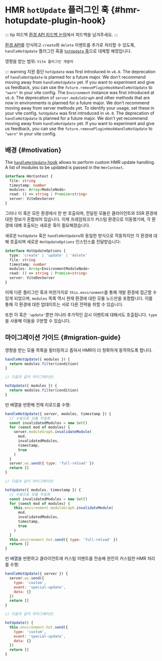 # HMR `hotUpdate` 플러그인 훅 {#hmr-hotupdate-plugin-hook}

::: tip 피드백
[환경 API 피드백 논의](https://github.com/vitejs/vite/discussions/16358)에서 피드백을 남겨주세요.
:::

[환경 API](/guide/api-environment.md)를 인식하고 `create`와 `delete` 이벤트를 추가로 처리할 수 있도록, `handleHotUpdate` 플러그인 훅을 [`hotUpdate` 훅](/guide/api-environment#the-hotupdate-hook)으로 대체할 예정입니다.

영향을 받는 범위: `Vite 플러그인 개발자`

::: warning 지원 중단
`hotUpdate` was first introduced in `v6.0`. The deprecation of `handleHotUpdate` is planned for a future major. We don't recommend moving away from `handleHotUpdate` yet. If you want to experiment and give us feedback, you can use the `future.removePluginHookHandleHotUpdate` to `"warn"` in your vite config.
The `Environment` instance was first introduced at `v6.0`. The deprecation of `server.moduleGraph` and other methods that are now in environments is planned for a future major. We don't recommend moving away from server methods yet. To identify your usage, set these in your vite config.
`hotUpdate` was first introduced in `v6.0`. The deprecation of `handleHotUpdate` is planned for a future major. We don't yet recommend moving away from `handleHotUpdate` yet. If you want to experiment and give us feedback, you can use the `future.removePluginHookHandleHotUpdate` to `"warn"` in your vite config.
## 배경 {#motivation}

The [`handleHotUpdate` hook](/guide/api-plugin.md#handlehotupdate) allows to perform custom HMR update handling. A list of modules to be updated is passed in the `HmrContext`.

```ts
interface HmrContext {
  file: string
  timestamp: number
  modules: Array<ModuleNode>
  read: () => string | Promise<string>
  server: ViteDevServer
}
```

그러나 이 훅은 모든 환경에서 한 번 호출되며, 전달된 모듈은 클라이언트와 SSR 환경에 대한 정보가 혼합되어 있습니다. 이제 프레임워크가 커스텀 환경으로 이동했기에, 각 환경에 대해 호출되는 새로운 훅이 필요해졌습니다.

새로운 `hotUpdate` 훅은 `handleHotUpdate`와 동일한 방식으로 작동하지만 각 환경에 대해 호출되며 새로운 `HotUpdateOptions` 인스턴스를 전달받습니다:

```ts
interface HotUpdateOptions {
  type: 'create' | 'update' | 'delete'
  file: string
  timestamp: number
  modules: Array<EnvironmentModuleNode>
  read: () => string | Promise<string>
  server: ViteDevServer
}
```

이제 다른 플러그인 훅과 마찬가지로 `this.environment`를 통해 개발 환경에 접근할 수 있게 되었으며, `modules` 목록 역시 현재 환경에 대한 모듈 노드만을 포함합니다. 이를 통해 각 환경에 대한 업데이트는 서로 다른 전략을 취할 수 있습니다.

또한 이 훅은 `'update'`뿐만 아니라 추가적인 감시 이벤트에 대해서도 호출됩니다. `type`을 사용해 이들을 구분할 수 있습니다.

## 마이그레이션 가이드 {#migration-guide}

영향을 받는 모듈 목록을 필터링하고 좁혀서 HMR이 더 정확하게 동작하도록 합니다.

```js
handleHotUpdate({ modules }) {
  return modules.filter(condition)
}

// 다음과 같이 마이그레이션:

hotUpdate({ modules }) {
  return modules.filter(condition)
}
```

빈 배열을 반환해 전체 리로드를 수행:

```js
handleHotUpdate({ server, modules, timestamp }) {
  // 수동으로 모듈 무효화
  const invalidatedModules = new Set()
  for (const mod of modules) {
    server.moduleGraph.invalidateModule(
      mod,
      invalidatedModules,
      timestamp,
      true
    )
  }
  server.ws.send({ type: 'full-reload' })
  return []
}

// 다음과 같이 마이그레이션:

hotUpdate({ modules, timestamp }) {
  // 수동으로 모듈 무효화
  const invalidatedModules = new Set()
  for (const mod of modules) {
    this.environment.moduleGraph.invalidateModule(
      mod,
      invalidatedModules,
      timestamp,
      true
    )
  }
  this.environment.hot.send({ type: 'full-reload' })
  return []
}
```

빈 배열을 반환하고 클라이언트에 커스텀 이벤트를 전송해 완전히 커스텀한 HMR 처리를 수행:

```js
handleHotUpdate({ server }) {
  server.ws.send({
    type: 'custom',
    event: 'special-update',
    data: {}
  })
  return []
}

// 다음과 같이 마이그레이션:

hotUpdate() {
  this.environment.hot.send({
    type: 'custom',
    event: 'special-update',
    data: {}
  })
  return []
}
```